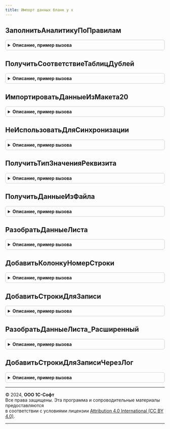 ```yaml
---
title: Импорт данных бланк у х
---
```



## ЗаполнитьАналитикуПоПравилам
<details style="margin: 1em 0; padding: 0.5em; border: 1px solid #ccc; border-radius: 6px;">

<summary style="font-weight: bold; cursor: pointer;">Описание, пример вызова</summary>

```bsl

Функция ЗаполнитьАналитикуПоПравилам(ОбъектРасчета,ТаблицаДанных,ПравилаИспользованияПолей,МассивАналитик, Организация = Неопределено) Экспорт
```

Пример вызова
```bsl
Результат = ИмпортДанныхБланкУХ.ЗаполнитьАналитикуПоПравилам(ОбъектРасчета, ТаблицаДанных, ПравилаИспользованияПолей, МассивАналитик, Организация);
```
</details>

## ПолучитьСоответствиеТаблицДублей
<details style="margin: 1em 0; padding: 0.5em; border: 1px solid #ccc; border-radius: 6px;">

<summary style="font-weight: bold; cursor: pointer;">Описание, пример вызова</summary>

```bsl

Функция ПолучитьСоответствиеТаблицДублей(ТабРезультат,ТабГруппировкиДубли) Экспорт
```

Пример вызова
```bsl
Результат = ИмпортДанныхБланкУХ.ПолучитьСоответствиеТаблицДублей(ТабРезультат, ТабГруппировкиДубли) 
```
</details>

## ИмпортироватьДанныеИзМакета20
<details style="margin: 1em 0; padding: 0.5em; border: 1px solid #ccc; border-radius: 6px;">

<summary style="font-weight: bold; cursor: pointer;">Описание, пример вызова</summary>

```bsl

////////////////////////////////////////////////////////////////////////////////////////////////////////////
// Импорт бланка с произвольным количеством колонок (редакция 3.0)
//

Функция ИмпортироватьДанныеИзМакета20(ОбъектРасчета,ЭтаФорма = Неопределено) Экспорт
```

Пример вызова
```bsl
Результат = ИмпортДанныхБланкУХ.ИмпортироватьДанныеИзМакета20(ОбъектРасчета, ЭтаФорма);
```
</details>

## НеИспользоватьДляСинхронизации
<details style="margin: 1em 0; padding: 0.5em; border: 1px solid #ccc; border-radius: 6px;">

<summary style="font-weight: bold; cursor: pointer;">Описание, пример вызова</summary>

```bsl

Функция НеИспользоватьДляСинхронизации(ВидАналитики,ИмяРеквизита) Экспорт
```

Пример вызова
```bsl
Результат = ИмпортДанныхБланкУХ.НеИспользоватьДляСинхронизации(ВидАналитики, ИмяРеквизита) 
```
</details>

## ПолучитьТипЗначенияРеквизита
<details style="margin: 1em 0; padding: 0.5em; border: 1px solid #ccc; border-radius: 6px;">

<summary style="font-weight: bold; cursor: pointer;">Описание, пример вызова</summary>

```bsl

Функция ПолучитьТипЗначенияРеквизита(ОбъектМетаданных,ИмяРеквизита) Экспорт
```

Пример вызова
```bsl
Результат = ИмпортДанныхБланкУХ.ПолучитьТипЗначенияРеквизита(ОбъектМетаданных, ИмяРеквизита));
```
</details>

## ПолучитьДанныеИзФайла
<details style="margin: 1em 0; padding: 0.5em; border: 1px solid #ccc; border-radius: 6px;">

<summary style="font-weight: bold; cursor: pointer;">Описание, пример вызова</summary>

```bsl

Процедура ПолучитьДанныеИзФайла(ОбъектРасчета,ТаблицаСтрок,ТаблицаПоказателей,СтруктураДанных,ЭтаФорма = Неопределено) Экспорт
```

Пример вызова
```bsl
ИмпортДанныхБланкУХ.ПолучитьДанныеИзФайла(ОбъектРасчета, ТаблицаСтрок, ТаблицаПоказателей, СтруктураДанных, ЭтаФорма);
```
</details>

## РазобратьДанныеЛиста
<details style="margin: 1em 0; padding: 0.5em; border: 1px solid #ccc; border-radius: 6px;">

<summary style="font-weight: bold; cursor: pointer;">Описание, пример вызова</summary>

```bsl

Процедура РазобратьДанныеЛиста(ОбъектРасчета,ExcelApplication,Sheet,ТаблицаСтрок,ТаблицаПоказателей,СтруктураДанных) Экспорт
```

Пример вызова
```bsl
ИмпортДанныхБланкУХ.РазобратьДанныеЛиста(ОбъектРасчета, ExcelApplication, Sheet, ТаблицаСтрок, ТаблицаПоказателей, СтруктураДанных));
```
</details>

## ДобавитьКолонкуНомерСтроки
<details style="margin: 1em 0; padding: 0.5em; border: 1px solid #ccc; border-radius: 6px;">

<summary style="font-weight: bold; cursor: pointer;">Описание, пример вызова</summary>

```bsl

Процедура ДобавитьКолонкуНомерСтроки(ТаблицаДанных) Экспорт
```

Пример вызова
```bsl
ИмпортДанныхБланкУХ.ДобавитьКолонкуНомерСтроки(ТаблицаДанных));
```
</details>

## ДобавитьСтрокиДляЗаписи
<details style="margin: 1em 0; padding: 0.5em; border: 1px solid #ccc; border-radius: 6px;">

<summary style="font-weight: bold; cursor: pointer;">Описание, пример вызова</summary>

```bsl

Процедура ДобавитьСтрокиДляЗаписи(ОбъектРасчета,ОбработкаОбъект,ТаблицаПоказателей,ПоказателиСтроки,ТаблицаРаскрытий=Неопределено) Экспорт
```

Пример вызова
```bsl
ИмпортДанныхБланкУХ.ДобавитьСтрокиДляЗаписи(ОбъектРасчета, ОбработкаОбъект, ТаблицаПоказателей, ПоказателиСтроки, ТаблицаРаскрытий);
```
</details>

## РазобратьДанныеЛиста_Расширенный
<details style="margin: 1em 0; padding: 0.5em; border: 1px solid #ccc; border-radius: 6px;">

<summary style="font-weight: bold; cursor: pointer;">Описание, пример вызова</summary>

```bsl

//Процедуры расширенного расчета через лог  показателей
Процедура РазобратьДанныеЛиста_Расширенный(ОбъектРасчета,ExcelApplication,Sheet,ТаблицаСтрок,ТаблицаПоказателей,СтруктураДанных,ЭтаФорма=Неопределено) Экспорт
```

Пример вызова
```bsl
ИмпортДанныхБланкУХ.РазобратьДанныеЛиста_Расширенный(ОбъектРасчета, ExcelApplication, Sheet, ТаблицаСтрок, ТаблицаПоказателей, СтруктураДанных, ЭтаФорма);
```
</details>

## ДобавитьСтрокиДляЗаписиЧерезЛог
<details style="margin: 1em 0; padding: 0.5em; border: 1px solid #ccc; border-radius: 6px;">

<summary style="font-weight: bold; cursor: pointer;">Описание, пример вызова</summary>

```bsl

Процедура ДобавитьСтрокиДляЗаписиЧерезЛог(ОбъектРасчета,ТаблицаИзмененныхПоказателей,ТаблицаПоказателей,ПоказателиСтроки,ТаблицаРаскрытий=Неопределено) Экспорт
```

Пример вызова
```bsl
ИмпортДанныхБланкУХ.ДобавитьСтрокиДляЗаписиЧерезЛог(ОбъектРасчета, ТаблицаИзмененныхПоказателей, ТаблицаПоказателей, ПоказателиСтроки, ТаблицаРаскрытий);
```
</details>

---

© 2024, **ООО 1С-Софт**  
Все права защищены. Эта программа и сопроводительные материалы предоставляются  
в соответствии с условиями лицензии [Attribution 4.0 International (CC BY 4.0)](https://creativecommons.org/licenses/by/4.0/legalcode).

---
